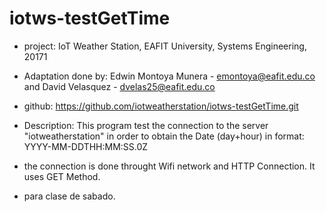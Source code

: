 # iotws-testGetTime

* project: IoT Weather Station, EAFIT University, Systems Engineering, 20171
* Adaptation done by: Edwin Montoya Munera - emontoya@eafit.edu.co and David Velasquez - dvelas25@eafit.edu.co
* github: https://github.com/iotweatherstation/iotws-testGetTime.git

* Description: This program test the connection to the server "iotweatherstation" in order to obtain the Date (day+hour) in format: YYYY-MM-DDTHH:MM:SS.0Z
* the connection is done throught Wifi network and HTTP Connection. It uses GET Method.

* para clase de sabado.
